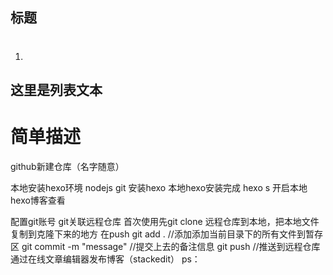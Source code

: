 ## 标题
#

 1. 

## 这里是列表文本

# 简单描述
github新建仓库（名字随意）
>
本地安装hexo环境
nodejs
git
安装hexo
本地hexo安装完成
hexo s 开启本地hexo博客查看

配置git账号
git关联远程仓库
首次使用先git clone 远程仓库到本地，把本地文件复制到克隆下来的地方 在push
git add .  //添加添加当前目录下的所有文件到暂存区
git commit -m "message" //提交上去的备注信息
git push //推送到远程仓库
通过在线文章编辑器发布博客（stackedit）
ps：



